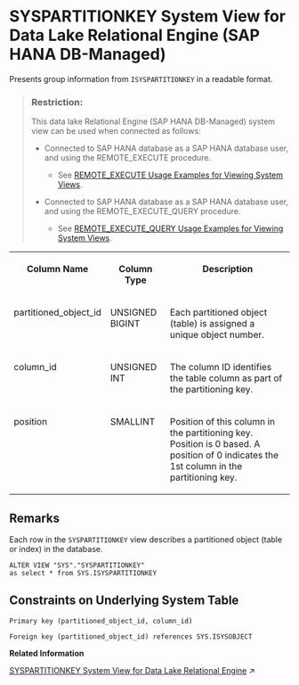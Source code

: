 <!-- loio6cde676a747347609a0c559e3324e62a -->

# SYSPARTITIONKEY System View for Data Lake Relational Engine \(SAP HANA DB-Managed\)

Presents group information from `ISYSPARTITIONKEY` in a readable format.



> ### Restriction:  
> This data lake Relational Engine \(SAP HANA DB-Managed\) system view can be used when connected as follows:
> 
> -   Connected to SAP HANA database as a SAP HANA database user, and using the REMOTE\_EXECUTE procedure.
> 
>     -   See [REMOTE\_EXECUTE Usage Examples for Viewing System Views](remote-execute-usage-examples-for-viewing-system-views-8b235c7.md).
> 
> -   Connected to SAP HANA database as a SAP HANA database user, and using the REMOTE\_EXECUTE\_QUERY procedure.
> 
>     -   See [REMOTE\_EXECUTE\_QUERY Usage Examples for Viewing System Views](remote-execute-query-usage-examples-for-viewing-system-views-ada51c0.md).




<table>
<tr>
<th valign="top">

Column Name



</th>
<th valign="top">

Column Type



</th>
<th valign="top">

Description



</th>
</tr>
<tr>
<td valign="top">

partitioned\_object\_id



</td>
<td valign="top">

UNSIGNED BIGINT



</td>
<td valign="top">

Each partitioned object \(table\) is assigned a unique object number.



</td>
</tr>
<tr>
<td valign="top">

column\_id



</td>
<td valign="top">

UNSIGNED INT



</td>
<td valign="top">

The column ID identifies the table column as part of the partitioning key.



</td>
</tr>
<tr>
<td valign="top">

position



</td>
<td valign="top">

SMALLINT



</td>
<td valign="top">

Position of this column in the partitioning key. Position is 0 based. A position of 0 indicates the 1st column in the partitioning key.



</td>
</tr>
</table>



<a name="loio6cde676a747347609a0c559e3324e62a__section_wh4_vrj_wrb"/>

## Remarks

Each row in the `SYSPARTITIONKEY` view describes a partitioned object \(table or index\) in the database.

```
ALTER VIEW "SYS"."SYSPARTITIONKEY"
as select * from SYS.ISYSPARTITIONKEY
```



<a name="loio6cde676a747347609a0c559e3324e62a__section_m1n_wrj_wrb"/>

## Constraints on Underlying System Table

```
Primary key (partitioned_object_id, column_id)
```

```
Foreign key (partitioned_object_id) references SYS.ISYSOBJECT
```

**Related Information**  


[SYSPARTITIONKEY System View for Data Lake Relational Engine](https://help.sap.com/viewer/19b3964099384f178ad08f2d348232a9/2023_1_QRC/en-US/a5d4d0f884f21015b5589652d668a182.html "Presents group information from ISYSPARTITIONKEY in a readable format.") :arrow_upper_right:

